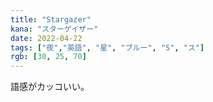 ```yaml
---
title: "Stargazer"
kana: "スターゲイザー"
date: 2022-04-22
tags: ["夜","英語", "星", "ブルー", "S", "ス"]
rgb: [30, 25, 70]
---
```


語感がカッコいい。
